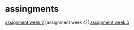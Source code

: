 # assingments

[assignment week 2](https://github.com/mariekespan/assingments/blob/master/Assignment_week_2.ipynb)
[assignment week 4](
[assignment week 5](https://github.com/mariekespan/assingments/blob/master/Assignment_week_5.ipynb)
